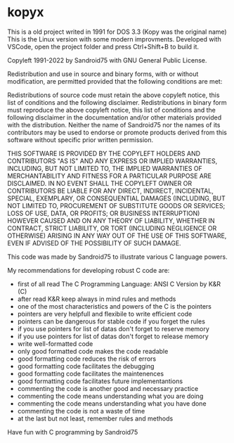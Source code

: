 # kopyx
This is a old project writed in 1991 for DOS 3.3 (Kopy was the original name)
This is the Linux version with some modern improvments.
Developed with VSCode, open the project folder and press Ctrl+Shift+B to build it.


 
 Copyleft 1991-2022 by Sandroid75 with GNU General Public License. 
 
 
 Redistribution and use in source and binary forms, with or without 
 modification, are permitted provided that the following conditions are met: 
 
 Redistributions of source code must retain the above copyleft notice, 
 this list of conditions and the following disclaimer. 
 Redistributions in binary form must reproduce the above copyleft 
 notice, this list of conditions and the following disclaimer in the 
 documentation and/or other materials provided with the distribution. 
 Neither the name of Sandroid75 nor the names of its contributors may 
 be used to endorse or promote products derived from this software 
 without specific prior written permission. 
 
 THIS SOFTWARE IS PROVIDED BY THE COPYLEFT HOLDERS AND CONTRIBUTORS "AS IS" 
 AND ANY EXPRESS OR IMPLIED WARRANTIES, INCLUDING, BUT NOT LIMITED TO, THE 
 IMPLIED WARRANTIES OF MERCHANTABILITY AND FITNESS FOR A PARTICULAR PURPOSE 
 ARE DISCLAIMED. IN NO EVENT SHALL THE COPYLEFT OWNER OR CONTRIBUTORS BE 
 LIABLE FOR ANY DIRECT, INDIRECT, INCIDENTAL, SPECIAL, EXEMPLARY, OR 
 CONSEQUENTIAL DAMAGES (INCLUDING, BUT NOT LIMITED TO, PROCUREMENT OF 
 SUBSTITUTE GOODS OR SERVICES; LOSS OF USE, DATA, OR PROFITS; OR BUSINESS 
 INTERRUPTION) HOWEVER CAUSED AND ON ANY THEORY OF LIABILITY, WHETHER IN 
 CONTRACT, STRICT LIABILITY, OR TORT (INCLUDING NEGLIGENCE OR OTHERWISE) 
 ARISING IN ANY WAY OUT OF THE USE OF THIS SOFTWARE, EVEN IF ADVISED OF THE 
 POSSIBILITY OF SUCH DAMAGE. 
 
 This code was made by Sandroid75 to illustrate various C language powers. 
 
 My recommendations for developing robust C code are: 
 - first of all read The C Programming Language: ANSI C Version by K&R (C) 
 - after read K&R keep always in mind rules and methods 
 - one of the most characteristics and powers of the C is the pointers 
 - pointers are very helpfull and flexibile to write efficient code 
 - pointers can be dangerous for stable code if you forget the rules 
 - if you use pointers for list of datas don't forget to reserve memory 
 - if you use pointers for list of datas don't forget to release memory 
 - write well-formatted code 
 - only good formatted code makes the code readable 
 - good formatting code reduces the risk of errors 
 - good formatting code facilitates the debugging 
 - good formatting code facilitates the maintenences 
 - good formatting code facilitates future implementantions 
 - commenting the code is another good and necessary practice 
 - commenting the code means understanding what you are doing 
 - commenting the code means understanding what you have done 
 - commenting the code is not a waste of time 
 - at the last but not least, remember rules and methods 
 
 Have fun with C programming by Sandroid75 
 

